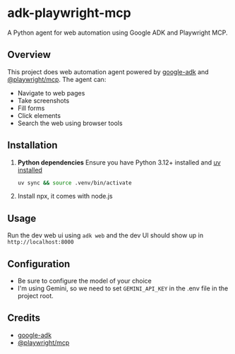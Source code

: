 # adk-playwright-mcp

A Python agent for web automation using Google ADK and Playwright MCP.

## Overview

This project does web automation agent powered by [google-adk](https://github.com/google/adk-python) and [@playwright/mcp](https://github.com/microsoft/playwright-mcp). The agent can:

- Navigate to web pages
- Take screenshots
- Fill forms
- Click elements
- Search the web using browser tools

## Installation

1. **Python dependencies**
   Ensure you have Python 3.12+ installed and [uv installed](https://docs.astral.sh/uv/getting-started/installation/)

   ```zsh
   uv sync && source .venv/bin/activate
   ```
2. Install npx, it comes with node.js

## Usage

Run the dev web ui using `adk web` and the dev UI should show up in `http://localhost:8000`

## Configuration

- Be sure to configure the model of your choice
- I'm using Gemini, so we need to set `GEMINI_API_KEY` in the .env file in the project root.

## Credits

- [google-adk](https://github.com/google/adk-python)
- [@playwright/mcp](https://github.com/microsoft/playwright-mcp)

